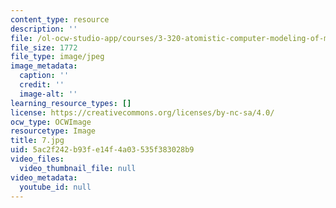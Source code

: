 ```yaml
---
content_type: resource
description: ''
file: /ol-ocw-studio-app/courses/3-320-atomistic-computer-modeling-of-materials-sma-5107-spring-2005/5ac2f242b93fe14f4a03535f383028b9_7.jpg
file_size: 1772
file_type: image/jpeg
image_metadata:
  caption: ''
  credit: ''
  image-alt: ''
learning_resource_types: []
license: https://creativecommons.org/licenses/by-nc-sa/4.0/
ocw_type: OCWImage
resourcetype: Image
title: 7.jpg
uid: 5ac2f242-b93f-e14f-4a03-535f383028b9
video_files:
  video_thumbnail_file: null
video_metadata:
  youtube_id: null
---
```

